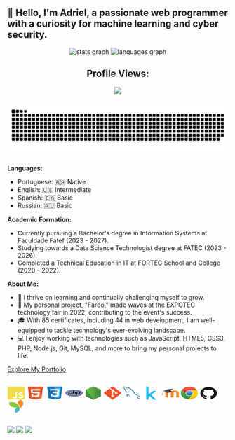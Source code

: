 ## 👋 Hello, I'm Adriel, a passionate web programmer with a curiosity for machine learning and cyber security.

<div align="center">
  <img src="https://github-readme-stats.vercel.app/api?username=Adriel007&hide_title=false&hide_rank=false&show_icons=true&include_all_commits=true&count_private=true&disable_animations=false&theme=dracula&locale=en&hide_border=false&order=1" height="150" alt="stats graph"  />
  <img src="https://github-readme-stats.vercel.app/api/top-langs?username=Adriel007&locale=en&hide_title=false&layout=compact&card_width=320&langs_count=5&theme=dracula&hide_border=false&order=2" height="150" alt="languages graph"  />
</div>

###

<div align="center">
  <h2>Profile Views:</h2>
  <img src="https://profile-counter.glitch.me/Adriel007/count.svg?"  />
</div>

###

<img src="https://raw.githubusercontent.com/Adriel007/Adriel007/output/snake.svg" alt="Snake animation" />

###

**Languages:**
  - Portuguese: 🇧🇷 Native
  - English: 🇺🇸 Intermediate
  - Spanish: 🇪🇸 Basic
  - Russian: 🇷🇺 Basic

**Academic Formation:**
  - Currently pursuing a Bachelor's degree in Information Systems at Faculdade Fatef (2023 - 2027).
  - Studying towards a Data Science Technologist degree at FATEC (2023 - 2026).
  - Completed a Technical Education in IT at FORTEC School and College (2020 - 2022).

**About Me:**
  - 🚀 I thrive on learning and continually challenging myself to grow.
  - 🌟 My personal project, "Fardo," made waves at the EXPOTEC technology fair in 2022, contributing to the event's success.
  - 🎓 With 85 certificates, including 44 in web development, I am well-equipped to tackle technology's ever-evolving landscape.
  - 💻 I enjoy working with technologies such as JavaScript, HTML5, CSS3, PHP, Node.js, Git, MySQL, and more to bring my personal projects to life.

[Explore My Portfolio](https://adriel007.github.io/portfolio/)

<div style="display: inline_block"><br>
  <img align="center" height="30" width="40" src="https://raw.githubusercontent.com/devicons/devicon/master/icons/javascript/javascript-plain.svg">
  <img align="center" height="30" width="40" src="https://raw.githubusercontent.com/devicons/devicon/master/icons/html5/html5-original.svg">
  <img align="center" height="30" width="40" src="https://raw.githubusercontent.com/devicons/devicon/master/icons/css3/css3-original.svg">
  <img align="center" height="30" width="40" src="https://raw.githubusercontent.com/devicons/devicon/master/icons/php/php-original.svg">
  <img align="center" height="30" width="40" src="https://raw.githubusercontent.com/devicons/devicon/master/icons/nodejs/nodejs-original.svg">
  <img align="center" height="30" width="40" src="https://raw.githubusercontent.com/devicons/devicon/master/icons/git/git-original.svg">
  <img align="center" height="30" width="40" src="https://raw.githubusercontent.com/devicons/devicon/master/icons/mysql/mysql-original.svg">
  <img align="center" height="30" width="40" src="https://raw.githubusercontent.com/devicons/devicon/master/icons/kaggle/kaggle-original.svg">
  <img align="center" height="30" width="40" src="https://raw.githubusercontent.com/devicons/devicon/master/icons/moodle/moodle-original.svg">
  <img align="center" height="30" width="40" src="https://raw.githubusercontent.com/devicons/devicon/master/icons/chrome/chrome-original.svg">
  <img align="center" height="30" width="40" src="https://raw.githubusercontent.com/devicons/devicon/master/icons/github/github-original.svg">
  <img align="center" height="30" width="40" src="https://raw.githubusercontent.com/devicons/devicon/master/icons/yii/yii-original.svg">
</div>

  ##
 
<div> 
  <a href="https://instagram.com/fardoia" target="_blank"><img src="https://img.shields.io/badge/-Instagram-%23E4405F?style=for-the-badge&logo=instagram&logoColor=white" target="_blank"></a>
  <a href = "mailto:adrielsouzaandrade8@gmail.com"><img src="https://img.shields.io/badge/-Gmail-%23333?style=for-the-badge&logo=gmail&logoColor=white" target="_blank"></a>
  <a href="https://www.linkedin.com/in/adriel-domingues-de-souza-andrade/" target="_blank"><img src="https://img.shields.io/badge/-LinkedIn-%230077B5?style=for-the-badge&logo=linkedin&logoColor=white" target="_blank"></a> 
</div>
